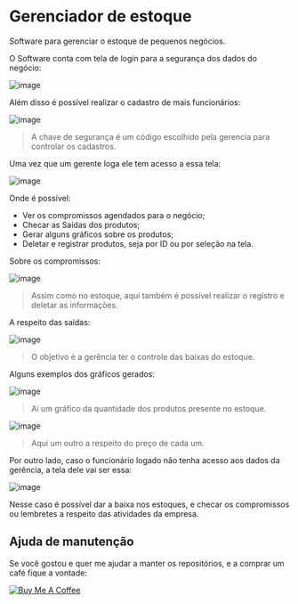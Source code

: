 # Gerenciador de estoque 
Software para gerenciar o estoque de pequenos negócios. 

O Software conta com tela de login para a segurança dos dados do negócio:

![image](https://user-images.githubusercontent.com/48841448/86315499-adcaea80-bc00-11ea-9d55-373f2814f704.png)

Além disso é possível realizar o cadastro de mais funcionários:

![image](https://user-images.githubusercontent.com/48841448/86315800-87f21580-bc01-11ea-8f10-b2111405770d.png)

> A chave de segurança é um código escolhido pela gerencia para controlar os cadastros.

Uma vez que um gerente loga ele tem acesso a essa tela:

![image](https://user-images.githubusercontent.com/48841448/86315940-e8815280-bc01-11ea-952d-d8b0d19ac835.png)

Onde é possível:
* Ver os compromissos agendados para o negócio;
* Checar as Saídas dos produtos;
* Gerar alguns gráficos sobre os produtos;
* Deletar e registrar produtos, seja por ID ou por seleção na tela.

Sobre os compromissos:

![image](https://user-images.githubusercontent.com/48841448/86315958-f46d1480-bc01-11ea-8fe4-32f194e8751b.png)

> Assim como no estoque, aqui também é possível realizar o registro e deletar as informações.

A respeito das saídas:

![image](https://user-images.githubusercontent.com/48841448/86315989-0484f400-bc02-11ea-90f2-c884b072ea91.png)

> O objetivo é a gerência ter o controle das baixas do estoque.

Alguns exemplos dos gráficos gerados:

![image](https://user-images.githubusercontent.com/48841448/86316049-30a07500-bc02-11ea-862b-27472678ee00.png)

> Ai um gráfico da quantidade dos produtos presente no estoque.

![image](https://user-images.githubusercontent.com/48841448/86316064-3a29dd00-bc02-11ea-81ba-127aff3da50c.png)

> Aqui um outro a respeito do preço de cada um.

Por outro lado, caso o funcionário logado não tenha acesso aos dados da gerência, a tela dele vai ser essa:

![image](https://user-images.githubusercontent.com/48841448/86316558-714cbe00-bc03-11ea-9ed6-5a3c2ab48e50.png)

Nesse caso é possível dar a baixa nos estoques, e checar os compromissos ou lembretes a respeito das atividades da empresa. 

## Ajuda de manutenção

Se você gostou e quer me ajudar a manter os repositórios, e a comprar um café fique a vontade:

<a href="https://www.buymeacoffee.com/emesonfilho" target="_blank"><img src="https://www.buymeacoffee.com/assets/img/custom_images/purple_img.png" alt="Buy Me A Coffee" style="height: auto !important;width: auto !important;" ></a>




